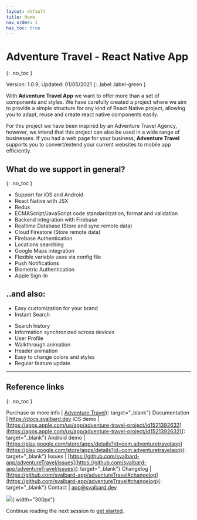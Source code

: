```yaml
---
layout: default
title: Home
nav_order: 1
has_toc: true
---
```

# Adventure Travel - React Native App
{: .no_toc }

Version: 1.0.9, Updated: 01/05/2021
{: .label .label-green }

With **Adventure Travel App** we want to offer more than a set of components and styles. We have carefully created a project where we aim to provide a simple structure for any kind of React Native project, allowing you to adapt, reuse and create react native components easily.

For this project we have been inspired by an Adventure Travel Agency, however, we intend that this project can also be used in a wide range of businesses. If you had a web page for your business, **Adventure Travel** supports you to convert/extend your current websites to mobile app efficiently.

## What do we support in general?
{: .no_toc }

- Support for iOS and Android
- React Native with JSX
- Redux
- ECMAScript/JavaScript code standardization, format and validation
- Backend integration with Firebase
- Realtime Database (Store and sync remote data)
- Cloud Firestore (Store remote data)
- Firebase Authentication
- Locations searching
- Google Maps integration
- Flexible variable uses via config file
- Push Notifications
- Biometric Authentication
- Apple Sign-In

## ..and also:

- Easy customization for your brand
- Instant Search
<!-- - Support filter by category, tab and pricing -->
<!-- - Search history and clean up -->
- Search history
- Information synchronized across devices
- User Profile
- Walkthrough animation
- Header animation
- Easy to change colors and styles
- Regular feature update

---

## Reference links
{: .no_toc }

Purchase or more info | [Adventure Travel](https://codecanyon.net/item/adventure-travel-react-native-app/27231612){: target="_blank"}
Documentation | https://docs.svalbard.dev
iOS demo | [https://apps.apple.com/us/app/adventure-travel-project/id1521392632](https://apps.apple.com/us/app/adventure-travel-project/id1521392632){: target="_blank"}
Android demo | [https://play.google.com/store/apps/details?id=com.adventuretravelapp](https://play.google.com/store/apps/details?id=com.adventuretravelapp){: target="_blank"}
Issues | [https://github.com/svalbard-app/adventureTravel/issues](https://github.com/svalbard-app/adventureTravel/issues){: target="_blank"}
Changelog | [https://github.com/svalbard-app/adventureTravel#changelog](https://github.com/svalbard-app/adventureTravel#changelog){: target="_blank"}
Contact | [app@svalbard.dev](mailto:app@svalbard.dev)

![](/images/react-native.png){:width="300px"}

Continue reading the next session to [get started](/docs/getting-started).